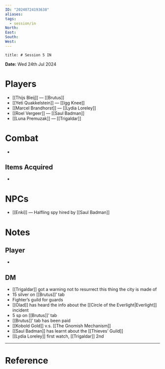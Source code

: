 ```yaml
---
ID: "20240724193638"
aliases: 
tags:
  - session/in
North: 
East: 
South: 
West:
---
```

```toc
title: # Session 5 IN
```

**Date:** Wed 24th Jul 2024

# Players

- [[Thijs Bleij]] — [[Brutus]]
- [[Yeti Quakkelstein]] — [[Igg Knee]]
- [[Marcel Brandhorst]] — [[Lydia Loreley]]
- [[Roel Vergeer]] — [[Saul Badman]]
- [[Luna Premuzak]] — [[Trigaldar]]

# Combat

- 

## Items Acquired

- 

# NPCs

- [[Enki]] — Halfling spy hired by [[Saul Badman]]

# Notes

## Player

- 

## DM

- [[Trigaldar]] got a warning not to resurrect this thing the city is made of
- 15 silver on [[Brutus]]’ tab
- Fighter’s guild for guards
- [[Olad]] has heard the info about the [[Circle of the Everlight|Everlight]] incident
- 5 sp on [[Brutus]]’ tab
- [[Brutus]]’ tab has been paid
- [[Kobold Gold]] v.s. [[The Gnomish Mechanism]]
- [[Saul Badman]] has learnt about the [[Thieves’ Guild]]
- [[Lydia Loreley]] first watch, [[Trigaldar]] 2nd


---

# Reference